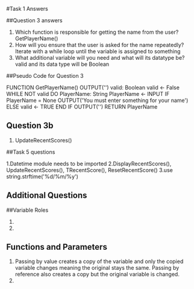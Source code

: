 ﻿#Task 1 Answers

##Question 3 answers

1. Which function is responsible for getting the name from the user?
	GetPlayerName() 
2. How will you ensure that the user is asked for the name repeatedly?
	Iterate with a while loop until the variable is assigned to something
3. What additional variable will you need and what will its datatype be?
	valid and its data type will be Boolean 

##Pseudo Code for Question 3

FUNCTION GetPlayerName()
	OUTPUT('') 
	valid: Boolean
	valid ← False
	WHILE NOT valid DO
		PlayerName: String
		PlayerName ← INPUT
		IF PlayerName = None
			OUTPUT('You must enter something for your name')
		ELSE
			valid ← TRUE
			END IF
	OUTPUT('')
	RETURN PlayerName

## Question 3b

1. UpdateRecentScores()

##Task 5 questions

1.Datetime module needs to be imported
2.DisplayRecentScores(), UpdateRecentScores(), TRecentScore(), ResetRecentScore()
3.use string.strftime('%d/%m/%y')

## Additional Questions

##Variable Roles

1.
2.

## Functions and Parameters

1. Passing by value creates a copy of the variable and only the copied variable changes meaning the original stays the same. Passing by reference also creates a copy but the original variable is changed.
2. 

		
